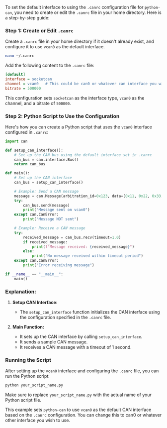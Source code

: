 To set the default interface to using the `.canrc` configuration file for `python-can`, you need to create or edit the `.canrc` file in your home directory. Here is a step-by-step guide:

### Step 1: Create or Edit `.canrc`

Create a `.canrc` file in your home directory if it doesn't already exist, and configure it to use `vcan0` as the default interface.

```sh
nano ~/.canrc
```

Add the following content to the `.canrc` file:

```ini
[default]
interface = socketcan
channel = vcan0   # This could be can0 or whatever can interface you wish to use
bitrate = 500000
```

This configuration sets `socketcan` as the interface type, `vcan0` as the channel, and a bitrate of `500000`.

### Step 2: Python Script to Use the Configuration

Here's how you can create a Python script that uses the `vcan0` interface configured in `.canrc`:

```python
import can

def setup_can_interface():
    # Set up the CAN bus using the default interface set in .canrc
    can_bus = can.interface.Bus()
    return can_bus

def main():
    # Set up the CAN interface
    can_bus = setup_can_interface()

    # Example: Send a CAN message
    message = can.Message(arbitration_id=0x123, data=[0x11, 0x22, 0x33, 0x44, 0x55, 0x66, 0x77, 0x88], is_extended_id=False)
    try:
        can_bus.send(message)
        print("Message sent on vcan0")
    except can.CanError:
        print("Message NOT sent")

    # Example: Receive a CAN message
    try:
        received_message = can_bus.recv(timeout=1.0)
        if received_message:
            print(f"Message received: {received_message}")
        else:
            print("No message received within timeout period")
    except can.CanError:
        print("Error receiving message")

if __name__ == "__main__":
    main()
```

### Explanation:

1. **Setup CAN Interface:**
   - The `setup_can_interface` function initializes the CAN interface using the configuration specified in the `.canrc` file.

2. **Main Function:**
   - It sets up the CAN interface by calling `setup_can_interface`.
   - It sends a sample CAN message.
   - It receives a CAN message with a timeout of 1 second.

### Running the Script

After setting up the `vcan0` interface and configuring the `.canrc` file, you can run the Python script:

```sh
python your_script_name.py
```

Make sure to replace `your_script_name.py` with the actual name of your Python script file.

This example sets `python-can` to use `vcan0` as the default CAN interface based on the `.canrc` configuration. You can change this to can0 or whatever other interface you wish to use.
